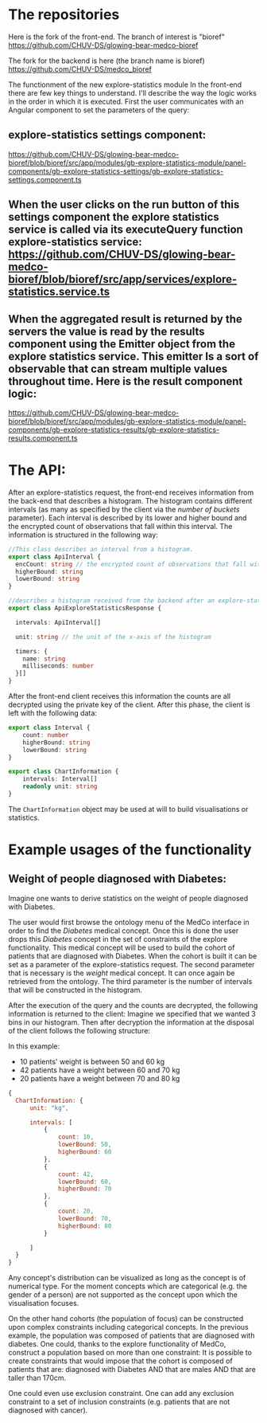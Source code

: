 # The repositories
Here is the fork of the front-end. The branch of interest is "bioref" https://github.com/CHUV-DS/glowing-bear-medco-bioref

The fork for the backend is here (the branch name is bioref) https://github.com/CHUV-DS/medco_bioref
	
The functionment of the new explore-statistics module
In the front-end there are few key things to understand. I'll describe the way the logic works in the order in which it is executed.
First the user communicates with an Angular component to set the parameters of the query:

explore-statistics settings component:
-------------------------------------

 https://github.com/CHUV-DS/glowing-bear-medco-bioref/blob/bioref/src/app/modules/gb-explore-statistics-module/panel-components/gb-explore-statistics-settings/gb-explore-statistics-settings.component.ts

When the user clicks on the run button of this settings component the explore statistics service is called via its executeQuery function
explore-statistics service: https://github.com/CHUV-DS/glowing-bear-medco-bioref/blob/bioref/src/app/services/explore-statistics.service.ts
---------------------------

When the aggregated result is returned by the servers the value is read by the results component using the Emitter object from the explore statistics service. This emitter Is a sort of observable that can stream multiple values throughout time.
Here is the result component logic:
----------------------------------
https://github.com/CHUV-DS/glowing-bear-medco-bioref/blob/bioref/src/app/modules/gb-explore-statistics-module/panel-components/gb-explore-statistics-results/gb-explore-statistics-results.component.ts

# The API: 
After an explore-statistics request, the front-end receives information from the back-end that describes a histogram.
The histogram contains different intervals (as many as specified by the client via the *number of buckets* parameter).
Each interval is described by its lower and higher bound and the encrypted count of observations that fall within this interval.
The information is structured in the following way:

```Typescript
//This class describes an interval from a histogram. 
export class ApiInterval {
  encCount: string // the encrypted count of observations that fall within this interval
  higherBound: string
  lowerBound: string
}

//describes a histogram received from the backend after an explore-statistics request
export class ApiExploreStatisticsResponse {

  intervals: ApiInterval[]

  unit: string // the unit of the x-axis of the histogram

  timers: {
    name: string
    milliseconds: number
  }[]
}
```

After the front-end client receives this information the counts are all decrypted using the private key of the client.
After this phase, the client is left with the following data:

```Typescript
export class Interval {
    count: number 
    higherBound: string
    lowerBound: string
}

export class ChartInformation {
    intervals: Interval[]
    readonly unit: string
}
```

The `ChartInformation` object may be used at will to build visualisations or statistics.

# Example usages of the functionality

## Weight of people diagnosed with Diabetes:

Imagine one wants to derive statistics on the weight of people diagnosed with Diabetes.

The user would first browse the ontology menu of the MedCo interface in order to find the *Diabetes* medical concept.
Once this is done the user drops this *Diabetes* concept in the set of constraints of the explore functionality. This medical concept will be used to build the cohort of patients that are diagnosed with Diabetes. 
When the cohort is built it can be set as a parameter of the explore-statistics request.
The second parameter that is necessary is the *weight* medical concept. It can once again be retrieved from the ontology.
The third parameter is the number of intervals that will be constructed in the histogram.

After the execution of the query and the counts are decrypted, the following information is returned to the client:
Imagine we specified that we wanted 3 bins in our histogram. Then after decryption the information at the disposal of the client 
follows the following structure:

In this example:
* 10 patients' weight is between 50 and 60 kg
* 42 patients have a weight between 60 and 70 kg
* 20 patients have a weight between 70 and 80 kg
```javascript
{
  ChartInformation: {
      unit: "kg",

      intervals: [
          { 
              count: 10,
              lowerBound: 50,
              higherBound: 60
          },
          { 
              count: 42,
              lowerBound: 60,
              higherBound: 70
          },
          { 
              count: 20,
              lowerBound: 70,
              higherBound: 80
          }

      ]
  }
}
```

Any concept's distribution can be visualized as long as the concept is of numerical type. For the moment concepts which are categorical (e.g. the gender of a person) are not supported as the concept upon which the visualisation focuses. 

On the other hand cohorts (the population of focus) can be constructed upon complex constraints including categorical concepts. In the previous example, the population was composed of patients that are diagnosed with diabetes. One could, thanks to the explore functionality of MedCo, construct a population based on more than one constraint:
It is possible to create constraints that would impose that the cohort is composed of patients that are:
diagnosed with Diabetes AND that are males AND that are taller than 170cm.

One could even use exclusion constraint. One can add any exclusion constraint to a set of inclusion constraints (e.g. patients that are not diagnosed with cancer).
